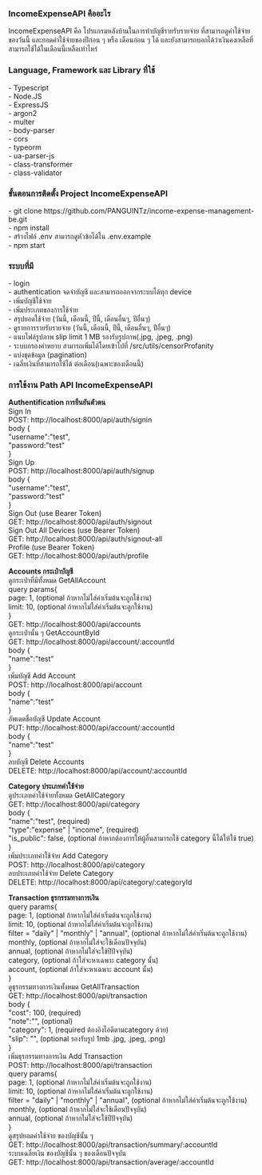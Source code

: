 <h3>IncomeExpenseAPI คืออะไร</h3>
<p>IncomeExpenseAPI คือ โปรแกรมหลังบ้านในการทำบัญชีรายรับรายจ่าย ที่สามารถดูค่าใช้จ่ายของวันนี้ และยอดค่าใช้จ่ายของปีก่อน ๆ หรือ เดือนก่อน ๆ ได้ และยังสามารถบอกได้ว่าเงินคงเหลือที่สามารถใช้ได้ในเดือนนี้เหลือเท่าไหร่</p>

<h3>Language, Framework และ Library ที่ใช้</h3>
<p>
    - Typescript <br/>
    - Node.JS <br/>
    - ExpressJS <br/>
    - argon2 <br/>
    - multer  <br/>
    - body-parser <br/>
    - cors <br/>
    - typeorm <br/>
    - ua-parser-js <br/>
    - class-transformer <br/>
    - class-validator <br/>
</p>

<h3>ขั้นตอนการติดตั้ง Project IncomeExpenseAPI</h3>
<p>
    - git clone https://github.com/PANGUINTz/income-expense-management-be.git <br/>
    - npm install <br/>
    - สร้างไฟล์ .env สามารถดูหัวข้อได้ใน .env.example <br/>
    - npm start <br/>
</p>

<h3>ระบบที่มี</h3>
<p>
    - login <br/>
    - authentication จดจำบัญชี และสามารถออกจากระบบได้ทุก device <br/>
    - เพิ่มบัญชีใช้จ่าย <br/>
    - เพิ่มประเภทของการใช้จ่าย <br/>
    - สรุปยอดใช้จ่าย (วันนี้, เดือนนี้, ปีนี้, เดือนอื่นๆ, ปีอื่นๆ) <br/>
    - ดูรายการรายรับรายจ่าย (วันนี้, เดือนนี้, ปีนี้, เดือนอื่นๆ, ปีอื่นๆ) <br/>
    - แนบไฟล์รูปภาพ slip limit 1 MB รองรับรูปภาพ(.jpg, .jpeg, .png) <br/>
    - ระบบกรองคำหยาบ สามารถเพิ่มได้โดยเข้าไปที่ /src/utils/censorProfanity <br/>
    - แบ่งชุดข้อมูล (pagination) <br/>
    - เฉลี่ยเงินที่สามารถใช้ได้ ต่อเดือน(เฉพาะของเดือนนี้) <br/>
</p>

<h3>การใช้งาน Path API IncomeExpenseAPI</h3>
<p>
    <b>Authentification การยืนยันตัวตน</b> <br/>
    Sign In<br/>
    POST: http://localhost:8000/api/auth/signin <br/>
    body { <br/>
        "username":"test", <br/>
        "password:"test" <br/>
    } <br/>
    Sign Up <br/>
    POST: http://localhost:8000/api/auth/signup <br/>
    body { <br/>
        "username":"test", <br/>
        "password:"test" <br/>
    } <br/>
    Sign Out (use Bearer Token)<br/> 
    GET: http://localhost:8000/api/auth/signout <br/>
    Sign Out All Devices (use Bearer Token)<br/>
    GET: http://localhost:8000/api/auth/signout-all <br/>
    Profile (use Bearer Token)<br/>
    GET: http://localhost:8000/api/auth/profile <br/>

</p>

<p>
    <b>Accounts กระเป๋าบัญชี</b> <br/>
    ดูกระเป๋าที่มีทั้งหมด GetAllAccount<br/>
    query params{ <br/>
        page: 1, (optional ถ้าหากไม่ใส่ค่าเริ่มต้นจะถูกใช้งาน) <br/>
        limit: 10, (optional ถ้าหากไม่ใส่ค่าเริ่มต้นจะถูกใช้งาน) <br/>
    }<br/>
    GET: http://localhost:8000/api/accounts <br/>
    ดูกระเป๋านั้น ๆ GetAccountById <br/>
    GET: http://localhost:8000/api/account/:accountId <br/>
    body { <br/>
        "name":"test" <br/>
    } <br/>
    เพิ่มบัญชี Add Account<br/>
    POST: http://localhost:8000/api/account <br/>
    body { <br/>
        "name":"test" <br/>
    } <br/>
    อัพเดตชื่อบัญชี Update Account<br/>
    PUT: http://localhost:8000/api/account/:accountId <br/>
    body { <br/>
        "name":"test" <br/>
    } <br/>
    ลบบัญชี Delete Accounts<br/>
    DELETE: http://localhost:8000/api/account/:accountId <br/>
</p>

<p>
    <b>Category ประเภทค่าใช้จ่าย</b> <br/>
    ดูประเภทค่าใช้จ่ายทั้งหมด GetAllCategory<br/>
    GET: http://localhost:8000/api/category <br/>
    body { <br/>
        "name":"test", (required)<br/>
        "type":"expense" | "income", (required)<br/>
        "is_public": false, (optional ถ้าหากต้องการให้ผู้อื่นสามารถใช้ category นี้ได้ให้ใช้ true)<br/>
    } <br/>
    เพิ่มประเภทค่าใช้จ่าย Add Category<br/>
    POST: http://localhost:8000/api/category <br/>
    ลบประเภทค่าใช้จ่าย Delete Category <br/>
    DELETE: http://localhost:8000/api/category/:categoryId <br/>

</p>

<p>
    <b>Transaction ธุรกรรมทางการเงิน</b> <br/>
    query params{ <br/>
        page: 1, (optional ถ้าหากไม่ใส่ค่าเริ่มต้นจะถูกใช้งาน) <br/>
        limit: 10, (optional ถ้าหากไม่ใส่ค่าเริ่มต้นจะถูกใช้งาน) <br/>
        filter = "daily" | "monthly" | "annual", (optional ถ้าหากไม่ใส่ค่าเริ่มต้นจะถูกใช้งาน) <br/>
        monthly, (optional ถ้าหากไม่ใส่จะใช้เดือนปัจจุบัน)<br/>
        annual, (optional ถ้าหากไม่ใส่จะใช้ปีปัจจุบัน)<br/>
        category, (optional ถ้าใส่จะหาเฉพาะ category นั้น)<br/>
        account, (optional ถ้าใส่จะหาเฉพาะ account นั้น)<br/>
    }<br/>
    ดูธุรกรรมทางการเงินทั้งหมด GetAllTransaction<br/>
    GET: http://localhost:8000/api/transaction <br/>
    body { <br/>
        "cost": 100, (required)<br/>
        "note":"", (optional)<br/>
        "category": 1, (required ต้องอิงไอดีตามcategory ด้วย)<br/>
        "slip": "", (optional รองรับรูป 1mb .jpg, .jpeg, .png)<br/>
    } <br/>
    เพิ่มธุรกรรมทางการเงิน Add Transaction<br/>
    POST: http://localhost:8000/api/transaction <br/>
        query params{ <br/>
        page: 1, (optional ถ้าหากไม่ใส่ค่าเริ่มต้นจะถูกใช้งาน) <br/>
        limit: 10, (optional ถ้าหากไม่ใส่ค่าเริ่มต้นจะถูกใช้งาน) <br/>
        filter = "daily" | "monthly" | "annual", (optional ถ้าหากไม่ใส่ค่าเริ่มต้นจะถูกใช้งาน) <br/>
        monthly, (optional ถ้าหากไม่ใส่จะใช้เดือนปัจจุบัน)<br/>
        annual, (optional ถ้าหากไม่ใส่จะใช้ปีปัจจุบัน)<br/>
    }<br/>
    ดูสรุปยอดค่าใช้จ่าย ของบัญชีนั้น ๆ<br/>
    GET: http://localhost:8000/api/transaction/summary/:accountId <br/>
    ระบบเฉลี่ยเงิน ของบัญชีนั้น ๆ ของเดือนปัจจุบัน<br/>
    GET: http://localhost:8000/api/transaction/average/:accountId <br/>

</p>
